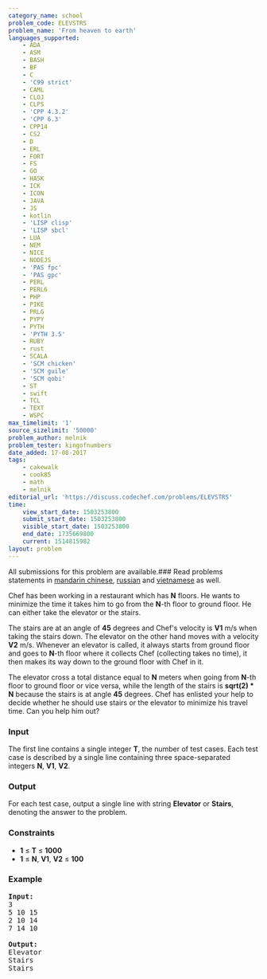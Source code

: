 ```yaml
---
category_name: school
problem_code: ELEVSTRS
problem_name: 'From heaven to earth'
languages_supported:
    - ADA
    - ASM
    - BASH
    - BF
    - C
    - 'C99 strict'
    - CAML
    - CLOJ
    - CLPS
    - 'CPP 4.3.2'
    - 'CPP 6.3'
    - CPP14
    - CS2
    - D
    - ERL
    - FORT
    - FS
    - GO
    - HASK
    - ICK
    - ICON
    - JAVA
    - JS
    - kotlin
    - 'LISP clisp'
    - 'LISP sbcl'
    - LUA
    - NEM
    - NICE
    - NODEJS
    - 'PAS fpc'
    - 'PAS gpc'
    - PERL
    - PERL6
    - PHP
    - PIKE
    - PRLG
    - PYPY
    - PYTH
    - 'PYTH 3.5'
    - RUBY
    - rust
    - SCALA
    - 'SCM chicken'
    - 'SCM guile'
    - 'SCM qobi'
    - ST
    - swift
    - TCL
    - TEXT
    - WSPC
max_timelimit: '1'
source_sizelimit: '50000'
problem_author: melnik
problem_tester: kingofnumbers
date_added: 17-08-2017
tags:
    - cakewalk
    - cook85
    - math
    - melnik
editorial_url: 'https://discuss.codechef.com/problems/ELEVSTRS'
time:
    view_start_date: 1503253800
    submit_start_date: 1503253800
    visible_start_date: 1503253800
    end_date: 1735669800
    current: 1514815982
layout: problem
---
```

All submissions for this problem are available.### Read problems statements in [mandarin chinese](http://www.codechef.com/download/translated/COOK85/mandarin/ELEVSTRS.pdf), [russian](http://www.codechef.com/download/translated/COOK85/russian/ELEVSTRS.pdf) and [vietnamese](http://www.codechef.com/download/translated/COOK85/vietnamese/ELEVSTRS.pdf) as well.

Chef has been working in a restaurant which has  **N**  floors. He wants to minimize the time it takes him to go from the **N**-th floor to ground floor. He can either take the elevator or the stairs.

The stairs are at an angle of **45** degrees and Chef's velocity is **V1** m/s when taking the stairs down. The elevator on the other hand moves with a velocity **V2** m/s. Whenever an elevator is called, it always starts from ground floor and goes to **N**-th floor where it collects Chef (collecting takes no time), it then makes its way down to the ground floor with Chef in it.

 The elevator cross a total distance equal to **N** meters when going from **N**-th floor to ground floor or vice versa, while the length of the stairs is **sqrt(2) \* N** because the stairs is at angle **45** degrees. Chef has enlisted your help to decide whether he should use stairs or the elevator to minimize his travel time. Can you help him out?

### Input

The first line contains a single integer **T**, the number of test cases. Each test case is described by a single line containing three space-separated integers **N**, **V1**, **V2**.

### Output

For each test case, output a single line with string **Elevator** or **Stairs**, denoting the answer to the problem.

### Constraints

- **1** ≤ **T** ≤  **1000**
- **1** ≤ **N**, **V1**, **V2** ≤  **100**

### Example

<pre><b>Input:</b>
3
5 10 15
2 10 14
7 14 10

<b>Output:</b>
Elevator
Stairs
Stairs

</pre>